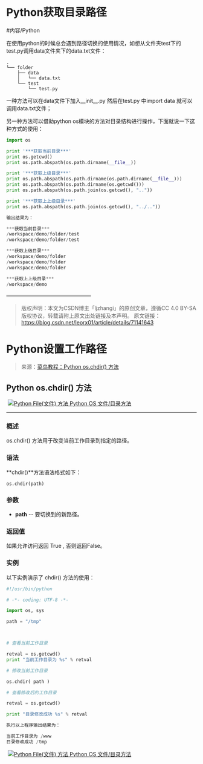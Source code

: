 # Python获取目录路径

#内容/Python 

在使用python的时候总会遇到路径切换的使用情况，如想从文件夹test下的test.py调用data文件夹下的data.txt文件：

```text
.
└── folder
    ├── data
    │   └── data.txt
    └── test
        └── test.py
```

一种方法可以在data文件下加入__init__.py 然后在test.py 中import data 就可以调用data.txt文件；

另一种方法可以借助python os模块的方法对目录结构进行操作，下面就说一下这种方式的使用：

```python
import os

print '***获取当前目录***'
print os.getcwd()
print os.path.abspath(os.path.dirname(__file__))

print '***获取上级目录***'
print os.path.abspath(os.path.dirname(os.path.dirname(__file__)))
print os.path.abspath(os.path.dirname(os.getcwd()))
print os.path.abspath(os.path.join(os.getcwd(), ".."))

print '***获取上上级目录***'
print os.path.abspath(os.path.join(os.getcwd(), "../.."))

输出结果为：

***获取当前目录***
/workspace/demo/folder/test
/workspace/demo/folder/test

***获取上级目录***
/workspace/demo/folder
/workspace/demo/folder
/workspace/demo/folder

***获取上上级目录***
/workspace/demo
```
————————————————
> 版权声明：本文为CSDN博主「ljzhangi」的原创文章，遵循CC 4.0 BY-SA版权协议，转载请附上原文出处链接及本声明。
原文链接：https://blog.csdn.net/leorx01/article/details/71141643



# Python设置工作路径



> 来源：[菜鸟教程：Python os.chdir() 方法](https://www.runoob.com/python/os-chdir.html)

## Python os.chdir() 方法

 [![Python File(文件) 方法](https://www.runoob.com/images/up.gif) Python OS 文件/目录方法](https://www.runoob.com/python/os-file-methods.html)

---

### 概述

os.chdir() 方法用于改变当前工作目录到指定的路径。

### 语法

**chdir()**方法语法格式如下：

```os.chdir(path)```

### 参数

-   **path** -- 要切换到的新路径。 
    

### 返回值

如果允许访问返回 True , 否则返回False。

### 实例

以下实例演示了 chdir() 方法的使用：

```python
#!/usr/bin/python

# -*- coding: UTF-8 -*-

import os, sys

path = "/tmp"



# 查看当前工作目录

retval = os.getcwd()
print "当前工作目录为 %s" % retval

# 修改当前工作目录

os.chdir( path )

# 查看修改后的工作目录

retval = os.getcwd()

print "目录修改成功 %s" % retval

执行以上程序输出结果为：

当前工作目录为 /www
目录修改成功 /tmp
```

 [![Python File(文件) 方法](https://www.runoob.com/images/up.gif) Python OS 文件/目录方法](https://www.runoob.com/python/os-file-methods.html)
